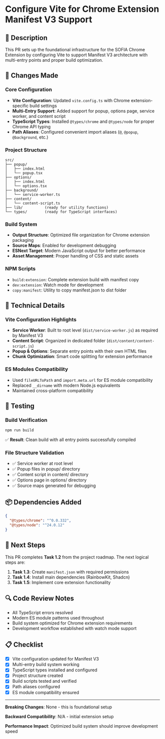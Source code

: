 # Configure Vite for Chrome Extension Manifest V3 Support

## 📝 Description

This PR sets up the foundational infrastructure for the SOFIA Chrome Extension by configuring Vite to support Manifest V3 architecture with multi-entry points and proper build optimization.

## 🚀 Changes Made

### Core Configuration
- **Vite Configuration**: Updated `vite.config.ts` with Chrome extension-specific build settings
- **Multi-Entry Support**: Added support for popup, options page, service worker, and content script
- **TypeScript Types**: Installed `@types/chrome` and `@types/node` for proper Chrome API typing
- **Path Aliases**: Configured convenient import aliases (`@`, `@popup`, `@background`, etc.)

### Project Structure
```
src/
├── popup/
│   ├── index.html
│   └── popup.tsx
├── options/
│   ├── index.html
│   └── options.tsx
├── background/
│   └── service-worker.ts
├── content/
│   └── content-script.ts
├── lib/          (ready for utility functions)
└── types/        (ready for TypeScript interfaces)
```

### Build System
- **Output Structure**: Optimized file organization for Chrome extension packaging
- **Source Maps**: Enabled for development debugging
- **ESNext Target**: Modern JavaScript output for better performance
- **Asset Management**: Proper handling of CSS and static assets

### NPM Scripts
- `build:extension`: Complete extension build with manifest copy
- `dev:extension`: Watch mode for development
- `copy:manifest`: Utility to copy manifest.json to dist folder

## 🔧 Technical Details

### Vite Configuration Highlights
- **Service Worker**: Built to root level (`dist/service-worker.js`) as required by Manifest V3
- **Content Script**: Organized in dedicated folder (`dist/content/content-script.js`)
- **Popup & Options**: Separate entry points with their own HTML files
- **Chunk Optimization**: Smart code splitting for extension performance

### ES Modules Compatibility
- Used `fileURLToPath` and `import.meta.url` for ES module compatibility
- Replaced `__dirname` with modern Node.js equivalents
- Maintained cross-platform compatibility

## 🧪 Testing

### Build Verification
```bash
npm run build
```
✅ **Result**: Clean build with all entry points successfully compiled

### File Structure Validation
- ✅ Service worker at root level
- ✅ Popup files in popup/ directory  
- ✅ Content script in content/ directory
- ✅ Options page in options/ directory
- ✅ Source maps generated for debugging

## 📦 Dependencies Added

```json
{
  "@types/chrome": "^0.0.332",
  "@types/node": "^24.0.12"
}
```

## 🎯 Next Steps

This PR completes **Task 1.2** from the project roadmap. The next logical steps are:

1. **Task 1.3**: Create `manifest.json` with required permissions
2. **Task 1.4**: Install main dependencies (RainbowKit, Shadcn)
3. **Task 1.5**: Implement core extension functionality

## 🔍 Code Review Notes

- All TypeScript errors resolved
- Modern ES module patterns used throughout
- Build system optimized for Chrome extension requirements
- Development workflow established with watch mode support

## 📋 Checklist

- [x] Vite configuration updated for Manifest V3
- [x] Multi-entry build system working
- [x] TypeScript types installed and configured
- [x] Project structure created
- [x] Build scripts tested and verified
- [x] Path aliases configured
- [x] ES module compatibility ensured

---

**Breaking Changes**: None - this is foundational setup

**Backward Compatibility**: N/A - initial extension setup

**Performance Impact**: Optimized build system should improve development speed 